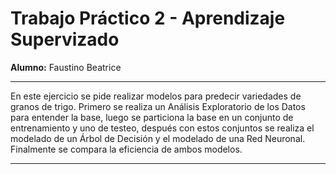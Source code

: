 # Trabajo Práctico 2 - Aprendizaje Supervizado

**Alumno:** Faustino Beatrice

---

En este ejercicio se pide realizar modelos para predecir variedades de granos de 
trigo. Primero se realiza un Análisis Exploratorio de los Datos para entender la 
base, luego se particiona la base en un conjunto de entrenamiento y uno de 
testeo, después con estos conjuntos se realiza el modelado de un Árbol de 
Decisión y el modelado de una Red Neuronal. Finalmente se compara la 
eficiencia de ambos modelos.

---
